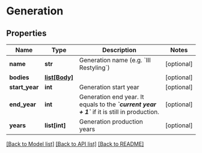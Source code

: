 # Generation

## Properties
Name | Type | Description | Notes
------------ | ------------- | ------------- | -------------
**name** | **str** | Generation name (e.g. &#x60;III Restyling&#x60;) | [optional] 
**bodies** | [**list[Body]**](Body.md) |  | [optional] 
**start_year** | **int** | Generation start year | [optional] 
**end_year** | **int** | Generation end year. It equals to the __*&#x60;current year + 1&#x60;*__ if it is still in production. | [optional] 
**years** | **list[int]** | Generation production years | [optional] 

[[Back to Model list]](../README.md#documentation-for-models) [[Back to API list]](../README.md#documentation-for-api-endpoints) [[Back to README]](../README.md)


